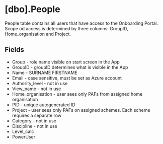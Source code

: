 # [dbo].People

People table contains all users that have access to the Onboarding Portal.
Scope od access is determined by three columns: GroupID, Home_organisation and Project.

## Fields
<ul>
<li>Group - role name visible on start screen in the App
</li>
<li>GroupID - groupID determines what is visible in the App
</li>
<li>Name - SURNAME FIRSTNAME
</li>
<li>Email - case sensitive, must be set as Azure account
</li>
<li>Authority_level - not in use
</li>
<li>View_name - not in use
</li>
<li>Home_organisation - user sees only PAFs from assigned home organisation
</li>
<li>PID - unique autogenerated ID
</li>
<li>Project - user sees only PAFs on assigned schemes. Each scheme requires a separate row
</li>
<li>Category - not in use
</li>
<li>Discipline - not in use
</li>
<li>Level_calc 
</li>
<li>PowerUser
</li>
</ul>

